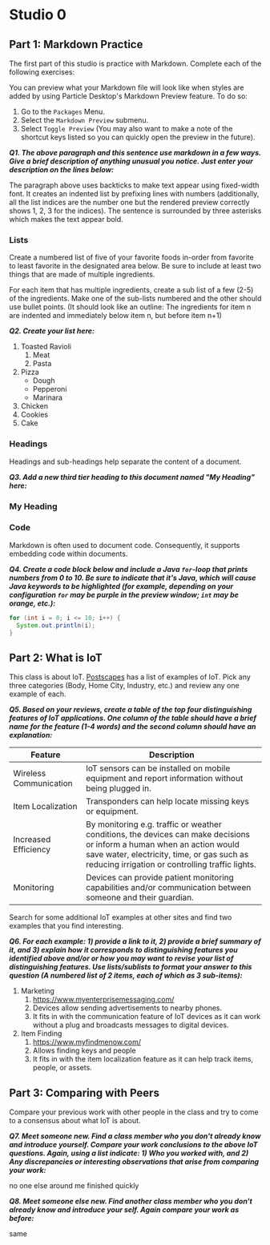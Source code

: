 # Studio 0

## Part 1: Markdown Practice

The first part of this studio is practice with Markdown. Complete each of the following exercises:

You can preview what your Markdown file will look like when styles are added by using Particle Desktop's Markdown Preview feature. To do so:
1. Go to the `Packages` Menu.
1. Select the `Markdown Preview` submenu.
1. Select `Toggle Preview` (You may also want to make a note of the shortcut keys listed so you can quickly open the preview in the future).

***Q1. The above paragraph and this sentence use markdown in a few ways.  Give a brief description of anything unusual you notice.  Just enter your description on the lines below:***

The paragraph above uses backticks to make text appear using fixed-width font. It creates an indented list by prefixing lines with numbers (additionally, all the list indices are the number one but the rendered preview correctly shows 1, 2, 3 for the indices). The sentence is surrounded by three asterisks which makes the text appear bold.

### Lists

Create a numbered list of five of your favorite foods in-order from favorite to least favorite in the designated area below. Be sure to include at least two things that are made of multiple ingredients.  

For each item that has multiple ingredients, create a sub list of a few (2-5) of the ingredients.  Make one of the sub-lists numbered and the other should use bullet points. (It should look like an outline: The ingredients for item n are indented and immediately below item n, but before item n+1)

***Q2. Create your list here:***

1. Toasted Ravioli
    1. Meat
    2. Pasta
2. Pizza
    * Dough
    * Pepperoni
    * Marinara
3. Chicken
4. Cookies
5. Cake

### Headings

Headings and sub-headings help separate the content of a document.

***Q3. Add a new third tier heading to this document named "My Heading" here:***

### My Heading

### Code

Markdown is often used to document code.  Consequently, it supports embedding code within documents.

***Q4. Create a code block below and include a Java `for`-loop that prints numbers from 0 to 10. Be sure to indicate that it's Java, which will cause Java keywords to be highlighted (for example, depending on your configuration `for` may be purple in the preview window; `int` may be orange, etc.):***

```Java
for (int i = 0; i <= 10; i++) {
  System.out.println(i);
}
```

## Part 2: What is IoT

This class is about IoT.  [Postscapes](https://www.postscapes.com/internet-of-things-examples/) has a list of examples of IoT.  Pick any three categories (Body, Home City, Industry, etc.) and review any one example of each.

***Q5.  Based on your reviews, create a table of the top four distinguishing features of IoT applications. One column of the table should have a brief name for the feature (1-4 words) and the second column should have an explanation:***

| Feature | Description |
|---------|-------------|
| Wireless Communication | IoT sensors can be installed on mobile equipment and report information without being plugged in.|
| Item Localization | Transponders can help locate missing keys or equipment.|
| Increased Efficiency | By monitoring e.g. traffic or weather conditions, the devices can make decisions or inform a human when an action would save water, electricity, time, or gas such as reducing irrigation or controlling traffic lights. |
| Monitoring | Devices can provide patient monitoring capabilities and/or communication between someone and their guardian.|

Search for some additional IoT examples at other sites and find two examples that you find interesting.

***Q6.  For each example: 1) provide a link to it, 2) provide a brief summary of it, and 3) explain how it corresponds to distinguishing features you identified above and/or or how you may want to revise your list of distinguishing features.  Use lists/sublists to format your answer to this question (A numbered list of 2 items, each of which as 3 sub-items):***

1. Marketing
    1. https://www.myenterprisemessaging.com/
    2. Devices allow sending advertisements to nearby phones.
    3. It fits in with the communication feature of IoT devices as it can work without a plug and broadcasts messages to digital devices.
2. Item Finding
    1. https://www.myfindmenow.com/
    2. Allows finding keys and people
    3. It fits in with the item localization feature as it can help track items, people, or assets.

## Part 3: Comparing with Peers

Compare your previous work with other people in the class and try to come to a consensus about what IoT is about.

***Q7. Meet someone new.  Find a class member who you don't already know and introduce yourself.  Compare your work conclusions to the above IoT questions. Again, using a list indicate: 1) Who you worked with, and 2) Any discrepancies or interesting observations that arise from comparing your work:***

no one else around me finished quickly

***Q8. Meet someone else new.  Find another class member who you don't already know and introduce your self.  Again compare your work as before:***

same
